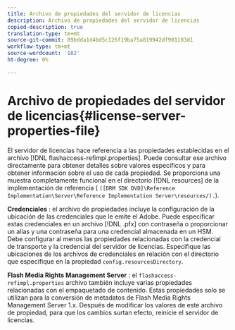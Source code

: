 ```yaml
---
title: Archivo de propiedades del servidor de licencias
description: Archivo de propiedades del servidor de licencias
copied-description: true
translation-type: tm+mt
source-git-commit: 89bdda1d4bd5c126f19ba75a819942df901183d1
workflow-type: tm+mt
source-wordcount: '182'
ht-degree: 0%

---
```



# Archivo de propiedades del servidor de licencias{#license-server-properties-file}

El servidor de licencias hace referencia a las propiedades establecidas en el archivo [!DNL flashaccess-refimpl.properties]. Puede consultar ese archivo directamente para obtener detalles sobre valores específicos y para obtener información sobre el uso de cada propiedad. Se proporciona una muestra completamente funcional en el directorio [!DNL resources] de la implementación de referencia ( `([DRM SDK DVD]\Reference Implementation\Server\Reference Implementation Server\resources/).`).

**Credenciales** : el archivo de propiedades incluye la configuración de la ubicación de las credenciales que le emite el Adobe. Puede especificar estas credenciales en un archivo [!DNL .pfx] con contraseña o proporcionar un alias y una contraseña para una credencial almacenada en un HSM. Debe configurar al menos las propiedades relacionadas con la credencial de transporte y la credencial del servidor de licencias. Especifique las ubicaciones de los archivos de credenciales en relación con el directorio que especifique en la propiedad `config.resourcesDirectory`.

**Flash Media Rights Management Server** : el  `flashaccess-refimpl.properties` archivo también incluye varias propiedades relacionadas con el empaquetado de contenido. Estas propiedades solo se utilizan para la conversión de metadatos de Flash Media Rights Management Server 1.x. Después de modificar los valores de este archivo de propiedad, para que los cambios surtan efecto, reinicie el servidor de licencias.
